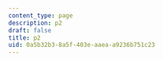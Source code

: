 ```yaml
---
content_type: page
description: p2
draft: false
title: p2
uid: 0a5b32b3-8a5f-403e-aaea-a9236b751c23
---
```

